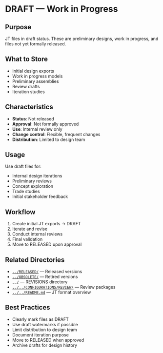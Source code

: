 # DRAFT — Work in Progress

## Purpose

JT files in draft status. These are preliminary designs, work in progress, and files not yet formally released.

## What to Store

- Initial design exports
- Work in progress models
- Preliminary assemblies
- Review drafts
- Iteration studies

## Characteristics

- **Status**: Not released
- **Approval**: Not formally approved
- **Use**: Internal review only
- **Change control**: Flexible, frequent changes
- **Distribution**: Limited to design team

## Usage

Use draft files for:
- Internal design iterations
- Preliminary reviews
- Concept exploration
- Trade studies
- Initial stakeholder feedback

## Workflow

1. Create initial JT exports → DRAFT
2. Iterate and revise
3. Conduct internal reviews
4. Final validation
5. Move to RELEASED upon approval

## Related Directories

- [`../RELEASED/`](../RELEASED/) — Released versions
- [`../OBSOLETE/`](../OBSOLETE/) — Retired versions
- [`../`](../) — REVISIONS directory
- [`../../CONFIGURATIONS/REVIEW/`](../../CONFIGURATIONS/REVIEW/) — Review packages
- [`../../README.md`](../../README.md) — JT format overview

## Best Practices

- Clearly mark files as DRAFT
- Use draft watermarks if possible
- Limit distribution to design team
- Document iteration purpose
- Move to RELEASED when approved
- Archive drafts for design history

